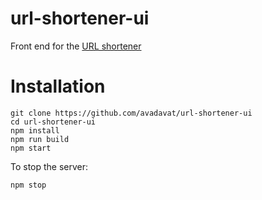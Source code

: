 # url-shortener-ui
Front end for the [URL shortener](https://github.com/avadavat/url-shortener)

# Installation
```
git clone https://github.com/avadavat/url-shortener-ui
cd url-shortener-ui
npm install
npm run build
npm start
```

To stop the server:
```
npm stop
```
